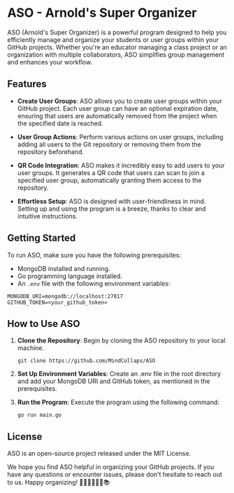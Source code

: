 # ASO - Arnold's Super Organizer

ASO (Arnold's Super Organizer) is a powerful program designed to help you efficiently manage and organize your students or user groups within your GitHub projects. Whether you're an educator managing a class project or an organization with multiple collaborators, ASO simplifies group management and enhances your workflow.

## Features

- **Create User Groups**: ASO allows you to create user groups within your GitHub project. Each user group can have an optional expiration date, ensuring that users are automatically removed from the project when the specified date is reached.

- **User Group Actions**: Perform various actions on user groups, including adding all users to the Git repository or removing them from the repository beforehand.

- **QR Code Integration**: ASO makes it incredibly easy to add users to your user groups. It generates a QR code that users can scan to join a specified user group, automatically granting them access to the repository.

- **Effortless Setup**: ASO is designed with user-friendliness in mind. Setting up and using the program is a breeze, thanks to clear and intuitive instructions.

## Getting Started

To run ASO, make sure you have the following prerequisites:

- MongoDB installed and running.
- Go programming language installed.
- An `.env` file with the following environment variables:

```shell
MONGODB_URI=mongodb://localhost:27017
GITHUB_TOKEN=<your_github_token>
```


## How to Use ASO

1. **Clone the Repository**: Begin by cloning the ASO repository to your local machine.

   ```shell
   git clone https://github.com/MindCollaps/ASO
   ```
2. **Set Up Environment Variables**: Create an .env file in the root directory and add your MongoDB URI and GitHub token, as mentioned in the prerequisites.
3. **Run the Program**: Execute the program using the following command:
   ```shell
   go run main.go
   ```


## License
  ASO is an open-source project released under the MIT License.


We hope you find ASO helpful in organizing your GitHub projects. If you have any questions or encounter issues, please don't hesitate to reach out to us. Happy organizing! 💼🚀👩‍🏫👨‍💻📚
